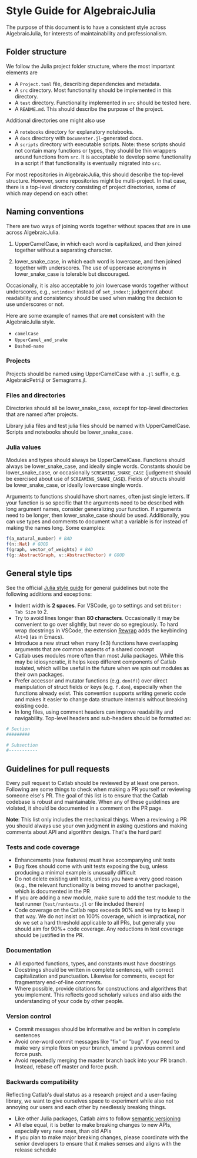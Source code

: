 # Style Guide for AlgebraicJulia

The purpose of this document is to have a consistent style across AlgebraicJulia, for interests of maintainability and professionalism.

## Folder structure

We follow the Julia project folder structure, where the most important elements are

- A `Project.toml` file, describing dependencies and metadata.
- A `src` directory. Most functionality should be implemented in this directory.
- A `test` directory. Functionality implemented in `src` should be tested here.
- A `README.md`. This should describe the purpose of the project.

Additional directories one might also use

- A `notebooks` directory for explanatory notebooks.
- A `docs` directory with `Documenter.jl`-generated docs.
- A `scripts` directory with executable scripts. Note: these scripts should not contain many functions or types, they should be thin wrappers around functions from `src`. It is acceptable to develop some functionality in a script if that functionality is eventually migrated into `src`.

For most repositories in AlgebraicJulia, this should describe the top-level structure. However, some repositories might be multi-project. In that case, there is a top-level directory consisting of project directories, some of which may depend on each other.

## Naming conventions

There are two ways of joining words together without spaces that are in use across AlgebraicJulia.

1. UpperCamelCase, in which each word is capitalized, and then joined together without a separating character.

2. lower\_snake\_case, in which each word is lowercase, and then joined together with underscores. The use of uppercase acronyms in lower\_snake\_case is tolerable but discouraged.

Occasionally, it is also acceptable to join lowercase words together without underscores, e.g., `setindex!` instead of `set_index!`; judgement about readability and consistency should be used when making the decision to use underscores or not.

Here are some example of names that are **not** consistent with the AlgebraicJulia style.

- `camelCase`
- `UpperCamel_and_snake`
- `Dashed-name`

### Projects

Projects should be named using UpperCamelCase with a `.jl` suffix, e.g. AlgebraicPetri.jl or Semagrams.jl.

### Files and directories

Directories should all be lower\_snake\_case, except for top-level directories that are named after projects.

Library julia files and test julia files should be named with UpperCamelCase. Scripts and notebooks should be lower\_snake\_case.

### Julia values

Modules and types should always be UpperCamelCase. Functions should always be lower\_snake\_case, and ideally single words. Constants should be lower\_snake\_case, or occasionally `SCREAMING_SNAKE_CASE` (judgement should be exercised about use of `SCREAMING_SNAKE_CASE`). Fields of structs should be lower\_snake\_case, or ideally lowercase single words.

Arguments to functions should have short names, often just single letters. If your function is so specific that the arguments need to be described with long argument names, consider generalizing your function. If arguments need to be longer, then lower\_snake\_case should be used. Additionally, you can use types and comments to document what a variable is for instead of making the names long. Some examples:

```julia
f(a_natural_number) # BAD
f(n::Nat) # GOOD
f(graph, vector_of_weights) # BAD
f(g::AbstractGraph, v::AbstractVector) # GOOD
```

## General style tips

See the official [Julia style guide](https://docs.julialang.org/en/v1/manual/style-guide/) for general guidelines but note the following additions and exceptions:

- Indent width is **2 spaces**. For VSCode, go to settings and set `Editor: Tab Size` to 2.
- Try to avoid lines longer than **80 characters**. Occasionally it may be convenient to go over slightly, but never do so egregiously. To hard wrap docstrings in VSCode, the extension [Rewrap](https://marketplace.visualstudio.com/items?itemName=stkb.rewrap) adds the keybinding `Alt+Q` (as in Emacs).
- Introduce a new struct when many (≥3) functions have overlapping arguments that are common aspects of a shared concept
- Catlab uses modules more often than most Julia packages. While this may be idiosyncratic, it helps keep different components of Catlab isolated, which will be useful in the future when we spin out modules as their own packages.
- Prefer accessor and mutator functions (e.g. `dom(f)`) over direct manipulation of struct fields or keys (e.g. `f.dom`), especially when the functions already exist. This convention supports writing generic code and makes it easier to change data structure internals without breaking existing code.
- In long files, using comment headers can improve readability and navigability. Top-level headers and sub-headers should be formatted as:

```julia
# Section
#########

# Subsection
#-----------
```

## Guidelines for pull requests

Every pull request to Catlab should be reviewed by at least one person. Following are some things to check when making a PR yourself or reviewing someone else's PR. The goal of this list is to ensure that the Catlab codebase is robust and maintainable. When any of these guidelines are violated, it should be documented in a comment on the PR page.

**Note**: This list only includes the mechanical things. When a reviewing a PR you should always use your own judgment in asking questions and making comments about API and algorithm design. That's the hard part!

### Tests and code coverage

- Enhancements (new features) must have accompanying unit tests
- Bug fixes should come with unit tests exposing the bug, unless producing a minimal example is unusually difficult
- Do not delete existing unit tests, unless you have a very good reason (e.g., the relevant functionality is being moved to another package), which is documented in the PR
- If you are adding a new module, make sure to add the test module to the test runner (`test/runtests.jl` or file included therein)
- Code coverage on the Catlab repo exceeds 90% and we try to keep it that way. We do not insist on 100% coverage, which is impractical, nor do we set a hard threshold applicable to all PRs, but generally you should aim for 90%+ code coverage. Any reductions in test coverage should be justified in the PR.

### Documentation

- All exported functions, types, and constants must have docstrings
- Docstrings should be written in complete sentences, with correct capitalization and punctuation. Likewise for comments, except for fragmentary end-of-line comments.
- Where possible, provide citations for constructions and algorithms that you implement. This reflects good scholarly values and also aids the understanding of your code by other people.

### Version control

- Commit messages should be informative and be written in complete sentences
- Avoid one-word commit messages like "fix" or "bug". If you need to make very simple fixes on your branch, amend a previous commit and force push.
- Avoid repeatedly merging the master branch back into your PR branch. Instead, rebase off master and force push.

### Backwards compatibility

Reflecting Catlab's dual status as a research project and a user-facing library, we want to give ourselves space to experiment while also not annoying our users and each other by needlessly breaking things.

- Like other Julia packages, Catlab aims to follow [semantic versioning](https://pkgdocs.julialang.org/v1/compatibility/)
- All else equal, it is better to make breaking changes to new APIs, especially very new ones, than old APIs
- If you plan to make major breaking changes, please coordinate with the senior developers to ensure that it makes senses and aligns with the release schedule

